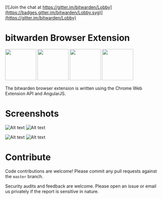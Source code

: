 [![Join the chat at https://gitter.im/bitwarden/Lobby](https://badges.gitter.im/bitwarden/Lobby.svg)](https://gitter.im/bitwarden/Lobby)

# bitwarden Browser Extension

<a href="https://chrome.google.com/webstore/detail/bitwarden-free-password-m/nngceckbapebfimnlniiiahkandclblb" target="_blank"><img src="http://imgur.com/edRU9B3.png" width="100" height="100"></a> <a href="https://addons.mozilla.org/en-US/firefox/addon/bitwarden-password-manager/" target="_blank"><img src="http://imgur.com/JXP9jir.png" width="100" height="100"></a> <a href="#" target="_blank"><img src="http://imgur.com/YlINxBH.png" width="100" height="100"></a> <a href="#" target="_blank"><img src="http://imgur.com/nSJ9htU.png" width="100" height="100"></a>

The bitwarden browser extension is written using the Chrome Web Extension API and AngularJS.

# Screenshots

![Alt text](http://i.imgur.com/5b16EPi.png "Current tab") ![Alt text](http://i.imgur.com/trvIC6g.png "Settings")

![Alt text](http://i.imgur.com/FAfRFuC.png "My Vault") ![Alt text](http://i.imgur.com/FiESP2Z.png "Tools")

# Contribute

Code contributions are welcome! Please commit any pull requests against the `master` branch.

Security audits and feedback are welcome. Please open an issue or email us privately if the report is sensitive in nature.
